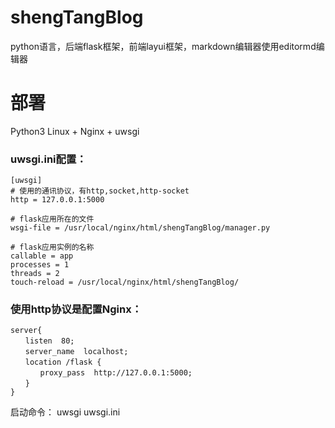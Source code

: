 # shengTangBlog
python语言，后端flask框架，前端layui框架，markdown编辑器使用editormd编辑器

# 部署
Python3
Linux + Nginx + uwsgi

### uwsgi.ini配置：
```
[uwsgi]
# 使用的通讯协议，有http,socket,http-socket
http = 127.0.0.1:5000

# flask应用所在的文件
wsgi-file = /usr/local/nginx/html/shengTangBlog/manager.py

# flask应用实例的名称
callable = app
processes = 1
threads = 2
touch-reload = /usr/local/nginx/html/shengTangBlog/
```
### 使用http协议是配置Nginx：
```
server{
　　listen  80;
　　server_name  localhost;
　　location /flask {
　　　　proxy_pass  http://127.0.0.1:5000;
　　}
}
```

启动命令：
uwsgi uwsgi.ini
